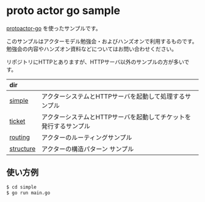 # proto actor go sample

[protoactor-go](https://github.com/asynkron/protoactor-go) を使ったサンプルです。

このサンプルはアクターモデル勉強会・およびハンズオンで利用するものです。   
勉強会の内容やハンズオン資料などについてはお問い合わせください。

リポジトリにHTTPとありますが、HTTPサーバ以外のサンプルの方が多いです。

| dir                      |                                    |
|:-------------------------|:-----------------------------------|
| [simple](./simple)       | アクターシステムとHTTPサーバを起動して処理するサンプル      |
| [ticket](./ticket)       | アクターシステムとHTTPサーバを起動してチケットを発行するサンプル |
| [routing](./routing)     | アクターのルーティングサンプル                    |
| [structure](./structure) | アクターの構造パターン サンプル                   |

## 使い方例

```sh
$ cd simple
$ go run main.go
```
